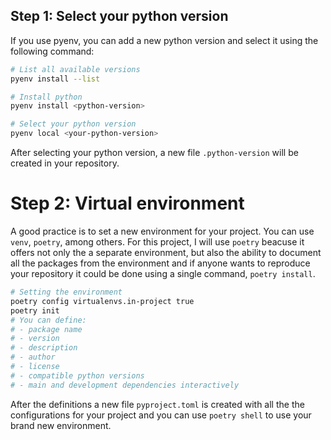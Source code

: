 ## Step 1: Select your python version

If you use pyenv, you can add a new python version and select it using the following command:

```sh
# List all available versions
pyenv install --list

# Install python
pyenv install <python-version>

# Select your python version
pyenv local <your-python-version>
```

After selecting your python version, a new file `.python-version` will be created in your repository.

# Step 2: Virtual environment

A good practice is to set a new environment for your project. You can use `venv`, `poetry`, among others. For this project, I will use `poetry` beacuse it offers not only the a separate environment, but also the ability to document all the packages from the environment and if anyone wants to reproduce your repository it could be done using a single command, `poetry install`.

```sh
# Setting the environment
poetry config virtualenvs.in-project true
poetry init
# You can define:
# - package name 
# - version
# - description
# - author
# - license
# - compatible python versions
# - main and development dependencies interactively 
```

After the definitions a new file `pyproject.toml` is created with all the the configurations for your project and you can use `poetry shell` to use your brand new environment.

